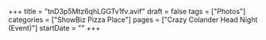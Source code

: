 +++
title = "tnD3p5Mtz6qhLGGTv1fv.avif"
draft = false
tags = ["Photos"]
categories = ["ShowBiz Pizza Place"]
pages = ["Crazy Colander Head Night (Event)"]
startDate = ""
+++
